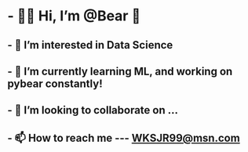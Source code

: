 #  - 🐻‍❄️ Hi, I’m @Bear  👋
## - 👀 I’m interested in Data Science
## - 🌱 I’m currently learning ML, and working on pybear constantly!
## - 💞️ I’m looking to collaborate on ...
## - 📫 How to reach me --- WKSJR99@msn.com

<!---
BillSousa/BillSousa is a ✨ special ✨ repository because its `README.md` (this file) appears on your GitHub profile.
You can click the Preview link to take a look at your changes.
--->

